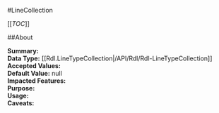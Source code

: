#LineCollection

[[_TOC_]]

##About

**Summary:**   
**Data Type:** [[Rdl.LineTypeCollection|/API/Rdl/Rdl-LineTypeCollection]]  
**Accepted Values:**   
**Default Value:** null  
**Impacted Features:**   
**Purpose:**   
**Usage:**   
**Caveats:**   

